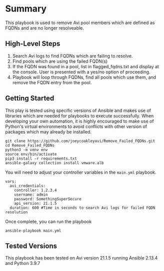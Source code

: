 # Summary
This playbook is used to remove Avi pool members which are defined as FQDNs and are no longer resolveable.

## High-Level Steps
1. Search Avi logs to find FQDNs which are failing to resolve.
2. Find pools which are using the failed FQDN(s)
3. If the FQDN was found in a pool, list in flagged_fqdns.txt and display at the console. User is presented with a yes/no option of proceeding.
4. Playbook will loop through FQDNs, find all pools which use them, and remove the FQDN entry from the pool.

## Getting Started
This play is tested using specific versions of Ansible and makes use of libraries which are needed for playbooks to execute successfully. When developing your own automation, it is highly encouraged to make use of Python's virtual environments to avoid conflicts with other version of packages which may already be installed.

```
git clone https://github.com/joeycoakleyavi/Remove_Failed_FQDNs.git
cd Remove_Failed_FQDNs
python3 -m venv env
source env/bin/activate
pip3 install -r requirements.txt
ansible-galaxy collection install vmware.alb
```

You will need to adjust your controller variables in the `main.yml` playbook.

```
vars:
  avi_credentials:
    controller: 1.2.3.4
    username: admin
    password: SomethingSuperSecure
    api_version: 21.1.5
  duration: 600 #Time in seconds to search Avi logs for failed FQDN resolution
```

Once complete, you can run the playbook

`ansible-playbook main.yml`

## Tested Versions
This playbook has been tested on Avi version 21.1.5 running Ansible 2.13.4 and Python 3.9.7